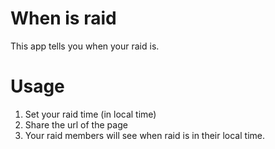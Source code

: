 # When is raid

This app tells you when your raid is.

# Usage

1. Set your raid time (in local time)
2. Share the url of the page
3. Your raid members will see when raid is in their local time.